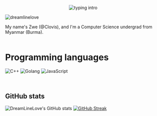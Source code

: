 <p align="center">
<img src="https://readme-typing-svg.herokuapp.com?color=08CE90&center=true&vCenter=true&lines=My+name's+Clovis;" alt="typing intro">
</p>
<p align="left"> <img src="https://komarev.com/ghpvc/?username=dreamlinelove&label=Profile%20views&color=0e75b6&style=flat-square" alt="dreamlinelove" /></p>

My name's Zwe (@Clovis), and I'm a Computer Science undergrad from Myanmar (Burma).
<br>
<br>

<!---
- 🔎 I'm interested in any kind of work — including open-source and non-profit.
- 💻 I'm a novice engineer fascinated by computer science, technology, history and the web.
- 🈯 Based in Burma, English: professional capacity, German: beginner.
- 👨‍🎓 I'm an undergraduate student studying **Computer Science** 💻.
- 👉🏻 Reach me at  📩 zwenyanzaw@protonmail.com and on
<a href="https://linkedin.com/dreamlinelove" target="blank"><img align="center" src="https://img.shields.io/badge/Linkedin-0072b1.svg?style=for-the-badge&logo=LinkedIn&logoColor=white" alt="DreamLiveLove's LinkedIn Account" /></a>
- 💬 Feel free to hit me up any time 😉! 
<br>
<br>
--->

<!--
# Tools and Experience
--->
# Programming languages
<p>
  <!--
    <img src="https://img.shields.io/badge/TypeScript-3178C6.svg?style=for-the-badge&logo=TypeScript&logoColor=white" alt="TypeScript">
    <img src="https://img.shields.io/badge/Python-14354C?style=for-the-badge&logo=python&logoColor=white" alt="Python">
    <img src="https://img.shields.io/badge/Rust-000000?style=for-the-badge&logo=rust&logoColor=white" alt="Rust">
    <img src="https://img.shields.io/badge/HTML5-E34F26?style=for-the-badge&logo=html5&logoColor=white" alt="HTML5">
    <img src="https://img.shields.io/badge/C-00599C?style=for-the-badge&logo=c&logoColor=white" alt="C">
  --->
  <img src="https://img.shields.io/badge/C%2B%2B-00599C?style=for-the-badge&logo=c%2B%2B&logoColor=white" alt="C++">
  <img src="https://img.shields.io/badge/Go-00ADD8?style=for-the-badge&logo=go&logoColor=white" alt="Golang">
  <img src="https://img.shields.io/badge/JavaScript-F7DF1E.svg?style=for-the-badge&logo=JavaScript&logoColor=black" alt="JavaScript">
</p>
<br>

<!--
# Tools 
<p>
  <img src="https://img.shields.io/badge/Docker-white?style=for-the-badge&logo=docker&logoColor=white&color=blue">
  <img src="https://img.shields.io/badge/Git-000000?style=for-the-badge&logo=git&logoColor=white" alt="Rust">
</p>
<br>
--->

<!--
## Upcoming endeavours
- Regex CLI tool rewritten in Go
- A simple kernel loaded by GRUB on a VM
- Networking from scratch (Go and C/C++)
- Simple web apps in Java and Go (including SQL)
- Deployment (linux on VM and on Docker)
- De-abstractification of concepts usually taken for granted

- C programming language (including manual memory management & programs with concurrency/parallelism)
- Data structures and algorithms in C
- Low-level programming in C (including networking protocols, packets, STUN, TCP, IP, HTTP, I/O, databases)
- Learning compilers, garbage collection (interpreters) and operating systems (using C, ASM, GRUB and VM simulation)
- Linux, Bash, Tmux, Neovim (lua + tools) configuration, and Arch Linux (if I'm feeling brave)
- Deployment (high-level networking, DNS, Nginx, Virtual Machines, Docker)
- Rust or OCaml after decent foundational/ low-level understanding
- Databases from simple to advanced 
- Java programming language
<br>
--->

<!--
## LEGACY Reading List
- <b>C Programming: A Modern Approach</b> <i>K. N. King</i>
- <b>Algorithms in C</b> <i>Robert Sedgewick</i>
- <b>The C Programming Language</b> <i>Brian Kernighan and Dennis Ritchie</i>
- <b>Expert C Programming</b> <i>Peter van der Linden</i>
- <b>Structure and Interpretation of Computer Programs</b> <i>Harold Abelson and. Gerald Jay Sussman</i>
- <b>The Algorithm Design Manual</b> <i>Steve S. Skiena</i>
- <b>Operating Systems: Three Easy Pieces</b> <i>Remzi H. Arpaci-Dusseau and Andrea C. Arpaci-Dusseau</i>
- <b>Compilers: Principles, Techniques, Tools</b> <i>Alfred V. Aho, Monica S. Lam, Ravi Sethi, and Jeffrey D. Ullman</i>
- <b>Head First Java</b> <i>Kathy Sierra, Bert Bates</i>
<br>
--->

## GitHub stats

![DreamLineLove's GitHub stats](https://github-readme-stats.vercel.app/api?username=dreamlinelove&theme=tokyonight)
[![GitHub Streak](http://github-readme-streak-stats.herokuapp.com?user=DreamLineLove&theme=dark)](https://git.io/streak-stats)
